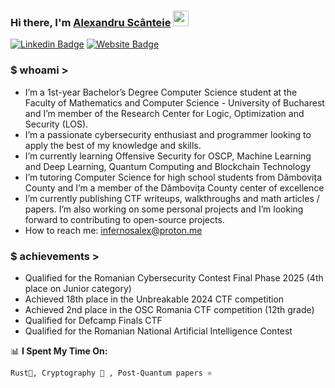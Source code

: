### Hi there, I'm <a href="https://scant.ro/" target="_blank">Alexandru Scânteie</a> <img src="https://media.giphy.com/media/hvRJCLFzcasrR4ia7z/giphy.gif" width="25px">

[![Linkedin Badge](https://img.shields.io/badge/-LinkedIn-0e76a8?style=flat-square&logo=Linkedin&logoColor=white)](https://www.linkedin.com/in/alexandru-scanteie/)
[![Website Badge](https://img.shields.io/badge/Website-3b5998?style=flat-square&logo=google-chrome&logoColor=white)](https://scant.ro/)
### $ whoami >
  - I’m a 1st-year Bachelor’s Degree Computer Science student at the Faculty of Mathematics and Computer Science - University of Bucharest and I’m member of the Research Center for Logic, Optimization and Security (LOS).
  - I’m a passionate cybersecurity enthusiast and programmer looking to apply the best of my knowledge and skills.
  - I’m currently learning Offensive Security for OSCP, Machine Learning and Deep Learning, Quantum Computing and Blockchain Technology
  - I’m tutoring Computer Science for high school students from Dâmbovița County and I’m a member of the Dâmbovița County center of excellence
  - I’m currently publishing CTF writeups, walkthroughs and math articles / papers. I’m also working on some personal projects and I’m looking forward to contributing to open-source projects.
  - How to reach me: infernosalex@proton.me

### $ achievements >
  - Qualified for the Romanian Cybersecurity Contest Final Phase 2025 (4th place on Junior category)
  - Achieved 18th place in the Unbreakable 2024 CTF competition
  - Achieved 2nd place in the OSC Romania CTF competition (12th grade)    
  - Qualified for Defcamp Finals CTF
  - Qualified for the Romanian National Artificial Intelligence Contest

📊 **I Spent My Time On:**
<!--START_SECTION:waka-->
```text
Rust🦞, Cryptography 🧠 , Post-Quantum papers ⚛
```
<!--END_SECTION:waka-->
